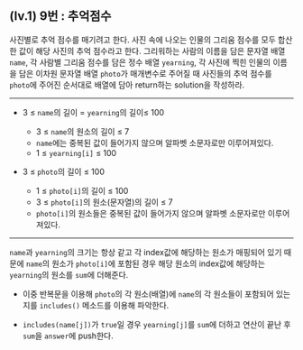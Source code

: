 ## (lv.1) 9번 : 추억점수
사진별로 추억 점수를 매기려고 한다. 사진 속에 나오는 인물의 그리움 점수를 모두 합산한 값이 해당 사진의 추억 점수라고 한다. 그리워하는 사람의 이름을 담은 문자열 배열 `name`, 각 사람별 그리움 점수를 담은 정수 배열 `yearning`, 각 사진에 찍힌 인물의 이름을 담은 이차원 문자열 배열 `photo`가 매개변수로 주어질 때 사진들의 추억 점수를 `photo`에 주어진 순서대로 배열에 담아 return하는 solution을 작성하라.
***

* 3 ≤ `name`의 길이 = `yearning`의 길이≤ 100
    * 3 ≤ `name`의 원소의 길이 ≤ 7
    * `name`에는 중복된 값이 들어가지 않으며 알파벳 소문자로만 이루어져있다.
    * 1 ≤ `yearning[i]` ≤ 100

* 3 ≤ `photo`의 길이 ≤ 100
    * 1 ≤ `photo[i]`의 길이 ≤ 100
    * 3 ≤ `photo[i]`의 원소(문자열)의 길이 ≤ 7
    * `photo[i]`의 원소들은 중복된 값이 들어가지 않으며 알파벳 소문자로만 이루어져있다.

***

`name`과 `yearning`의 크기는 항상 같고 각 index값에 해당하는 원소가 매핑되어 있기 때문에 `name`의 원소가 `photo[i]`에 포함된 경우 해당 원소의 index값에 해당하는 `yearning`의 원소를 `sum`에 더해준다.

* 이중 반복문을 이용해 `photo`의 각 원소(배열)에 `name`의 각 원소들이 포함되어 있는지를 `includes()` 메소드를 이용해 파악한다.

* `includes(name[j])`가 `true`일 경우 `yearning[j]`를 `sum`에 더하고 연산이 끝난 후 `sum`을 `answer`에 push한다.